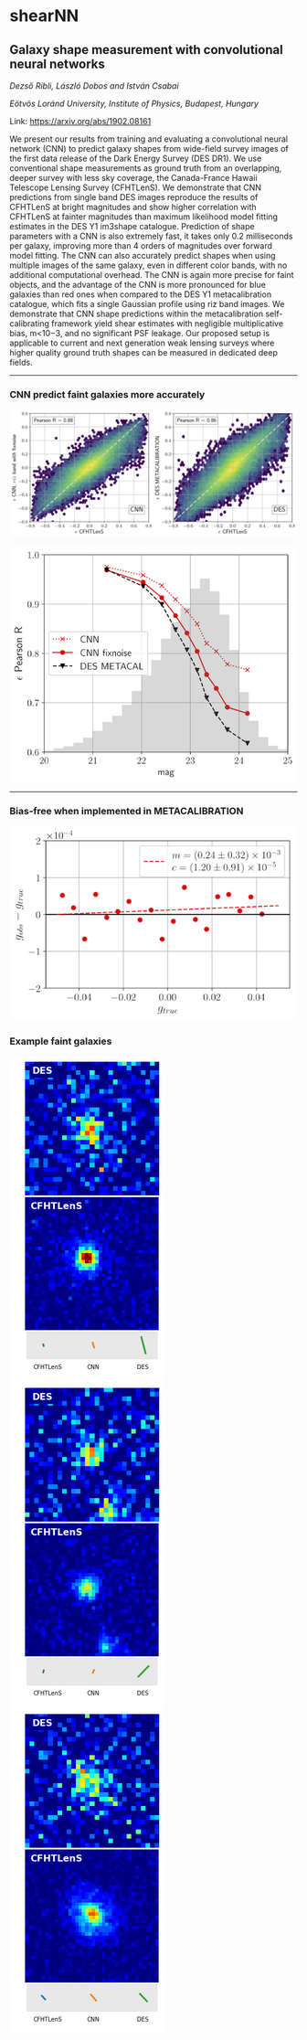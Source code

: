 # shearNN


## Galaxy shape measurement with convolutional neural networks


*Dezső Ribli, László Dobos and István Csabai*

*Eötvös Loránd University, Institute of Physics, Budapest, Hungary*

Link: https://arxiv.org/abs/1902.08161


We present our results from training and evaluating a convolutional neural network (CNN) to predict galaxy shapes from wide-field survey images of the first data release of the Dark Energy Survey (DES DR1). We use conventional shape measurements as ground truth from an overlapping, deeper survey with less sky coverage, the Canada-France Hawaii Telescope Lensing Survey (CFHTLenS). We demonstrate that CNN predictions from single band DES images reproduce the results of CFHTLenS at bright magnitudes and show higher correlation with CFHTLenS at fainter magnitudes than maximum likelihood model fitting estimates in the DES Y1 im3shape catalogue. Prediction of shape parameters with a CNN is also extremely fast, it takes only 0.2 milliseconds per galaxy, improving more than 4 orders of magnitudes over forward model fitting. The CNN can also accurately predict shapes when using multiple images of the same galaxy, even in different color bands, with no additional computational overhead. The CNN is again more precise for faint objects, and the advantage of the CNN is more pronounced for blue galaxies than red ones when compared to the DES Y1 metacalibration catalogue, which fits a single Gaussian profile using riz band images. We demonstrate that CNN shape predictions within the metacalibration self-calibrating framework yield shear estimates with negligible multiplicative bias, m<10−3, and no significant PSF leakage. Our proposed setup is applicable to current and next generation weak lensing surveys where higher quality ground truth shapes can be measured in dedicated deep fields.

---

### CNN predict faint galaxies more accurately

![](ims/hmap_riz_e12_flag0_viridis-viridis.png)

![](ims/e_riz_met_corr_mag.png)

---


### Bias-free when implemented in METACALIBRATION

![](ims/metacal_mc.png)


### Example faint galaxies

![](ims/2_3010704241.png)
![](ims/3_3012569325.png)
![](ims/42_3010707609.png)




